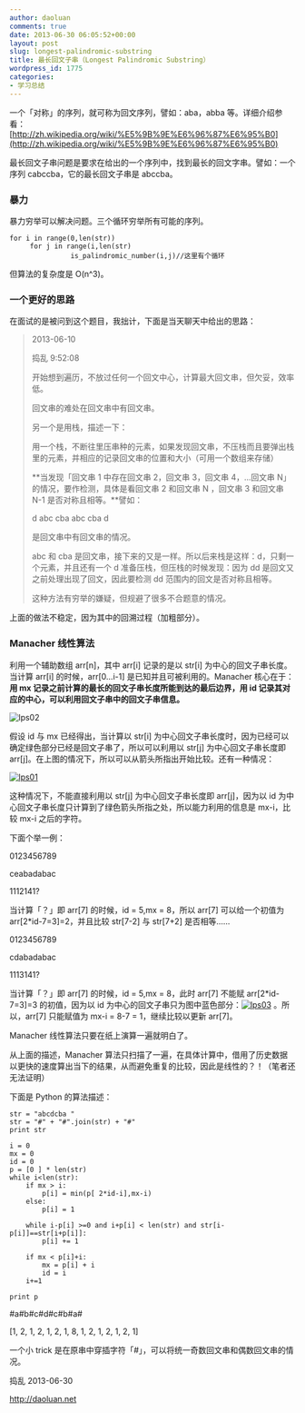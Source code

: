 ```yaml
---
author: daoluan
comments: true
date: 2013-06-30 06:05:52+00:00
layout: post
slug: longest-palindromic-substring
title: 最长回文子串（Longest Palindromic Substring）
wordpress_id: 1775
categories:
- 学习总结
---
```


一个「对称」的序列，就可称为回文序列，譬如：aba，abba 等。详细介绍参看： [http://zh.wikipedia.org/wiki/%E5%9B%9E%E6%96%87%E6%95%B0](http://zh.wikipedia.org/wiki/%E5%9B%9E%E6%96%87%E6%95%B0)

最长回文子串问题是要求在给出的一个序列中，找到最长的回文字串。譬如：一个序列 cabccba，它的最长回文子串是 abccba。


### 暴力


暴力穷举可以解决问题。三个循环穷举所有可能的序列。

    
    for i in range(0,len(str))
         for j in range(i,len(str)
                   is_palindromic_number(i,j)//这里有个循环


但算法的复杂度是 O(n^3)。


### 一个更好的思路


在面试的是被问到这个题目，我拙计，下面是当天聊天中给出的思路：


<blockquote>2013-06-10

捣乱 9:52:08

开始想到遍历，不放过任何一个回文中心，计算最大回文串，但欠妥，效率低。

回文串的难处在回文串中有回文串。

另一个是用栈，描述一下：

用一个栈，不断往里压串种的元素，如果发现回文串，不压栈而且要弹出栈里的元素，并相应的记录回文串的位置和大小（可用一个数组来存储）

**当发现「回文串 1 中存在回文串 2，回文串 3，回文串 4，...回文串 N」的情况，要作检测，具体是看回文串 2 和回文串 N ，回文串 3 和回文串 N-1 是否对称且相等。**譬如：

d abc cba abc cba d

是回文串中有回文串的情况。

abc 和 cba 是回文串，接下来的又是一样。所以后来栈是这样：d，只剩一个元素，并且还有一个 d 准备压栈，但压栈的时候发现：因为 dd 是回文又之前处理出现了回文，因此要检测 dd 范围内的回文是否对称且相等。

这种方法有穷举的嫌疑，但规避了很多不合题意的情况。</blockquote>


上面的做法不稳定，因为其中的回溯过程（加粗部分）。


### Manacher 线性算法


利用一个辅助数组 arr[n]，其中 arr[i] 记录的是以 str[i] 为中心的回文子串长度。当计算 arr[i] 的时候，arr[0...i-1] 是已知并且可被利用的。Manacher 核心在于：**用 mx 记录之前计算的最长的回文子串长度所能到达的最后边界，用 id 记录其对应的中心，可以利用回文子串中的回文子串信息。**

![lps02](http://daoluan.net/blog/wp-content/uploads/2013/06/lps02.png)

假设 id 与 mx 已经得出，当计算以 str[i] 为中心回文子串长度时，因为已经可以确定绿色部分已经是回文子串了，所以可以利用以 str[j] 为中心回文子串长度即 arr[j]。在上图的情况下，所以可以从箭头所指出开始比较。还有一种情况：

[![lps01](http://daoluan.net/blog/wp-content/uploads/2013/06/lps01.png)](http://daoluan.net/blog/wp-content/uploads/2013/06/lps01.png)

这种情况下，不能直接利用以 str[j] 为中心回文子串长度即 arr[j]，因为以 id 为中心回文子串长度只计算到了绿色箭头所指之处，所以能力利用的信息是 mx-i，比较 mx-i 之后的字符。

下面个举一例：

0123456789

ceabadabac

1112141?

当计算「？」即 arr[7] 的时候，id = 5,mx = 8，所以 arr[7] 可以给一个初值为 arr[2*id-7=3]=2，并且比较 str[7-2] 与 str[7+2] 是否相等......

0123456789

cdabadabac

1113141?

当计算「？」即 arr[7] 的时候，id = 5,mx = 8，此时 arr[7] 不能赋 arr[2*id-7=3]=3 的初值，因为以 id 为中心的回文子串只为图中蓝色部分：[![lps03](http://daoluan.net/blog/wp-content/uploads/2013/06/lps03.png)](http://daoluan.net/blog/wp-content/uploads/2013/06/lps03.png) 。所以，arr[7] 只能赋值为 mx-i = 8-7 = 1，继续比较以更新 arr[7]。

Manacher 线性算法只要在纸上演算一遍就明白了。

从上面的描述，Manacher 算法只扫描了一遍，在具体计算中，借用了历史数据以更快的速度算出当下的结果，从而避免重复的比较，因此是线性的？！（笔者还无法证明）

下面是 Python 的算法描述：

    
    str = "abcdcba "
    str = "#" + "#".join(str) + "#"
    print str
    
    i = 0
    mx = 0
    id = 0
    p = [0 ] * len(str)
    while i<len(str):
        if mx > i:
            p[i] = min(p[ 2*id-i],mx-i)
        else:
            p[i] = 1
    
        while i-p[i] >=0 and i+p[i] < len(str) and str[i-p[i]]==str[i+p[i]]:
            p[i] += 1
    
        if mx < p[i]+i:
            mx = p[i] + i
            id = i
        i+=1
    
    print p


#a#b#c#d#c#b#a#

[1, 2, 1, 2, 1, 2, 1, 8, 1, 2, 1, 2, 1, 2, 1]

一个小 trick 是在原串中穿插字符「#」，可以将统一奇数回文串和偶数回文串的情况。

捣乱 2013-06-30

http://daoluan.net
